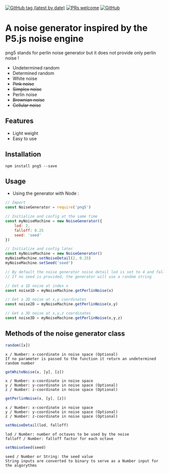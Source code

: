 [![GitHub tag (latest by date)](https://img.shields.io/github/v/tag/xLeDocteurx/png5)](https://www.npmjs.com/package/png5)
[![PRs welcome](https://img.shields.io/badge/PRs-welcome-ff69b4.svg)](https://github.com/xLeDocteurx/png5/pulls)
[![GitHub](https://img.shields.io/github/license/xLeDocteurx/png5)](https://github.com/xLeDocteurx/png5/pulls)

# A noise generator inspired by the P5.js noise engine
png5 stands for perlin noise generator but it does not provide only perlin noise !

<!-- Try it here : [https://xledocteurx.github.io/png5/](https://xledocteurx.github.io/png5/) -->

- Undetermined random
- Determined random
- White noise
- ~~Pink noise~~
- ~~Simplex noise~~
- Perlin noise
- ~~Brownian noise~~
- ~~Cellular noise~~

## Features
 - Light weight
 - Easy to use

## Installation
```
npm install png5 --save
```

## Usage

- Using the generator with Node :
```javascript
// Import
const NoiseGenerator = require('png5')

// Initialize and config at the same time
const myNoiseMachine = new NoiseGenerator({
    lod: 2,
    falloff: 0.25
    seed: 'seed'
})

// Initialize and config later
const myNoiseMachine = new NoiseGenerator()
myNoiseMachine.setNoiseDetail(2, 0.25)
myNoiseMachine.setSeed('seed')

// By default the noise generator noise detail lod is set to 4 and falloff to  0.5
// If no seed is provided, the generator will use a random string

// Get a 1D noise at index x
const noise1D = myNoiseMachine.getPerlinNoise(x)

// Get a 2D noise at x,y coordinates
const noise2D = myNoiseMachine.getPerlinNoise(x,y)

// Get a 3D noise at x,y,z coordinates
const noise3D = myNoiseMachine.getPerlinNoise(x,y,z)
```
<!-- 
- Using the generator without Node :
```

```

- Using the generator with React :
```

```

- Using the generator with Vue.js :
```

``` -->

## Methods of the noise generator class

```javascript
random([x])
```
    x / Number: x-coordinate in noise space (Optional)
    If no parameter is passed to the function it return an undetermined random number

```javascript
getWhiteNoise(x, [y], [z])
```
    x / Number: x-coordinate in noise space
    y / Number: y-coordinate in noise space (Optional)
    z / Number: z-coordinate in noise space (Optional)

```javascript
getPerlinNoise(x, [y], [z])
```
    x / Number: x-coordinate in noise space
    y / Number: y-coordinate in noise space (Optional)
    z / Number: z-coordinate in noise space (Optional)

```javascript
setNoiseDetail(lod, falloff)
```
    lod / Number: number of octaves to be used by the noise
    falloff / Number: falloff factor for each octave

```javascript
setNoiseSeed(seed)
```
    seed / Number or String: the seed value
    String inputs are converted to binary to serve as a Number input for the algorythms
